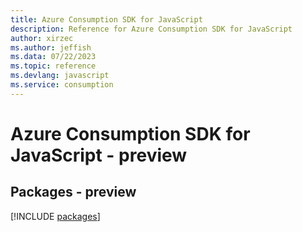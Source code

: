 ```yaml
---
title: Azure Consumption SDK for JavaScript
description: Reference for Azure Consumption SDK for JavaScript
author: xirzec
ms.author: jeffish
ms.data: 07/22/2023
ms.topic: reference
ms.devlang: javascript
ms.service: consumption
---
```

# Azure Consumption SDK for JavaScript - preview
## Packages - preview
[!INCLUDE [packages](consumption-index.md)]